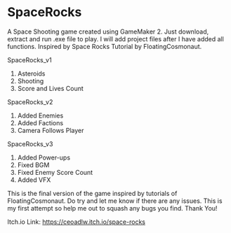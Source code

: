 # SpaceRocks
A Space Shooting game created using GameMaker 2.
Just download, extract and run .exe file to play.
I will add project files after I have added all functions.
Inspired by Space Rocks Tutorial by FloatingCosmonaut.

SpaceRocks_v1
1. Asteroids
2. Shooting
3. Score and Lives Count

SpaceRocks_v2
1. Added Enemies
2. Added Factions
3. Camera Follows Player

SpaceRocks_v3

1. Added Power-ups
2. Fixed BGM
3. Fixed Enemy Score Count
4. Added VFX

This is the final version of the game inspired by tutorials of FloatingCosmonaut. Do try and let me know if there are any issues. This is my first attempt so help me out to squash any bugs you find. Thank You!

Itch.io Link: https://ceoadlw.itch.io/space-rocks
